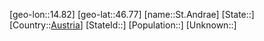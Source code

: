 ﻿---
location: [46.77,14.82]
type: City
tags:
- geo/City


SpocWebEntityId: 34435
isDeleted: false
confidential: public

---
[geo-lon::14.82]
[geo-lat::46.77]
[name::St.Andrae]
[State::]
[Country::[Austria](geo/Continent/Europe/Austria.md)]
[StateId::]
[Population::]
[Unknown::]

